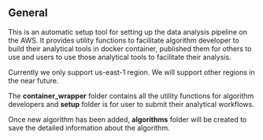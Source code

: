 ## General
This is an automatic setup tool for setting up the data analysis pipeline on the AWS. It provides utility functions to facilitate algorithm developer to build their analytical tools in docker container, published them for others to use and users to use those analytical tools to facilitate their analysis.

Currently we only support us-east-1 region. We will support other regions in the near future.

The __container_wrapper__ folder contains all the utility functions for algorithm developers and __setup__ folder is for user to submit their analytical workflows.

Once new algorithm has been added, __algorithms__ folder will be created to save the detailed information about the algorithm.